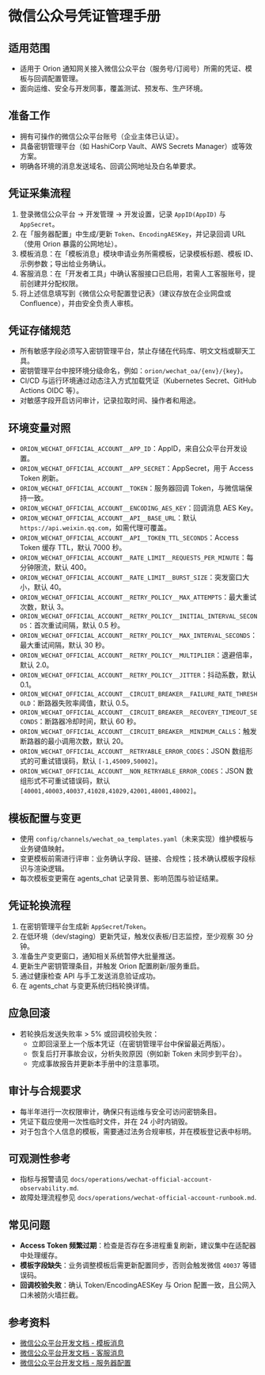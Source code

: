 # 微信公众号凭证管理手册

## 适用范围
- 适用于 Orion 通知网关接入微信公众平台（服务号/订阅号）所需的凭证、模板与回调配置管理。
- 面向运维、安全与开发同事，覆盖测试、预发布、生产环境。

## 准备工作
- 拥有可操作的微信公众平台账号（企业主体已认证）。
- 具备密钥管理平台（如 HashiCorp Vault、AWS Secrets Manager）或等效方案。
- 明确各环境的消息发送域名、回调公网地址及白名单要求。

## 凭证采集流程
1. 登录微信公众平台 → 开发管理 → 开发设置，记录 `AppID(AppID)` 与 `AppSecret`。
2. 在「服务器配置」中生成/更新 `Token`、`EncodingAESKey`，并记录回调 URL（使用 Orion 暴露的公网地址）。
3. 模板消息：在「模板消息」模块申请业务所需模板，记录模板标题、模板 ID、示例参数；导出给业务确认。
4. 客服消息：在「开发者工具」中确认客服接口已启用，若需人工客服账号，提前创建并分配权限。
5. 将上述信息填写到《微信公众号配置登记表》（建议存放在企业网盘或 Confluence），并由安全负责人审核。

## 凭证存储规范
- 所有敏感字段必须写入密钥管理平台，禁止存储在代码库、明文文档或聊天工具。
- 密钥管理平台中按环境分级命名，例如：`orion/wechat_oa/{env}/{key}`。
- CI/CD 与运行环境通过动态注入方式加载凭证（Kubernetes Secret、GitHub Actions OIDC 等）。
- 对敏感字段开启访问审计，记录拉取时间、操作者和用途。

## 环境变量对照
- `ORION_WECHAT_OFFICIAL_ACCOUNT__APP_ID`：AppID，来自公众平台开发设置。
- `ORION_WECHAT_OFFICIAL_ACCOUNT__APP_SECRET`：AppSecret，用于 Access Token 刷新。
- `ORION_WECHAT_OFFICIAL_ACCOUNT__TOKEN`：服务器回调 Token，与微信端保持一致。
- `ORION_WECHAT_OFFICIAL_ACCOUNT__ENCODING_AES_KEY`：回调消息 AES Key。
- `ORION_WECHAT_OFFICIAL_ACCOUNT__API__BASE_URL`：默认 `https://api.weixin.qq.com`，如需代理可覆盖。
- `ORION_WECHAT_OFFICIAL_ACCOUNT__API__TOKEN_TTL_SECONDS`：Access Token 缓存 TTL，默认 7000 秒。
- `ORION_WECHAT_OFFICIAL_ACCOUNT__RATE_LIMIT__REQUESTS_PER_MINUTE`：每分钟限流，默认 400。
- `ORION_WECHAT_OFFICIAL_ACCOUNT__RATE_LIMIT__BURST_SIZE`：突发窗口大小，默认 40。
- `ORION_WECHAT_OFFICIAL_ACCOUNT__RETRY_POLICY__MAX_ATTEMPTS`：最大重试次数，默认 3。
- `ORION_WECHAT_OFFICIAL_ACCOUNT__RETRY_POLICY__INITIAL_INTERVAL_SECONDS`：首次重试间隔，默认 0.5 秒。
- `ORION_WECHAT_OFFICIAL_ACCOUNT__RETRY_POLICY__MAX_INTERVAL_SECONDS`：最大重试间隔，默认 30 秒。
- `ORION_WECHAT_OFFICIAL_ACCOUNT__RETRY_POLICY__MULTIPLIER`：退避倍率，默认 2.0。
- `ORION_WECHAT_OFFICIAL_ACCOUNT__RETRY_POLICY__JITTER`：抖动系数，默认 0.1。
- `ORION_WECHAT_OFFICIAL_ACCOUNT__CIRCUIT_BREAKER__FAILURE_RATE_THRESHOLD`：断路器失败率阈值，默认 0.5。
- `ORION_WECHAT_OFFICIAL_ACCOUNT__CIRCUIT_BREAKER__RECOVERY_TIMEOUT_SECONDS`：断路器冷却时间，默认 60 秒。
- `ORION_WECHAT_OFFICIAL_ACCOUNT__CIRCUIT_BREAKER__MINIMUM_CALLS`：触发断路器的最小调用次数，默认 20。
- `ORION_WECHAT_OFFICIAL_ACCOUNT__RETRYABLE_ERROR_CODES`：JSON 数组形式的可重试错误码，默认 `[-1,45009,50002]`。
- `ORION_WECHAT_OFFICIAL_ACCOUNT__NON_RETRYABLE_ERROR_CODES`：JSON 数组形式不可重试错误码，默认 `[40001,40003,40037,41028,41029,42001,48001,48002]`。

## 模板配置与变更
- 使用 `config/channels/wechat_oa_templates.yaml`（未来实现）维护模板与业务键值映射。
- 变更模板前需进行评审：业务确认字段、链接、合规性；技术确认模板字段标识与渲染逻辑。
- 每次模板变更需在 agents_chat 记录背景、影响范围与验证结果。

## 凭证轮换流程
1. 在密钥管理平台生成新 `AppSecret`/`Token`。
2. 在低环境（dev/staging）更新凭证，触发仪表板/日志监控，至少观察 30 分钟。
3. 准备生产变更窗口，通知相关系统暂停大批量推送。
4. 更新生产密钥管理条目，并触发 Orion 配置刷新/服务重启。
5. 通过健康检查 API 与手工发送消息验证成功。
6. 在 agents_chat 与变更系统归档轮换详情。

## 应急回滚
- 若轮换后发送失败率 > 5% 或回调校验失败：
  - 立即回滚至上一个版本凭证（在密钥管理平台中保留最近两版）。
  - 恢复后打开事故会议，分析失败原因（例如新 Token 未同步到平台）。
  - 完成事故报告并更新本手册中的注意事项。

## 审计与合规要求
- 每半年进行一次权限审计，确保只有运维与安全可访问密钥条目。
- 凭证下载应使用一次性临时文件，并在 24 小时内销毁。
- 对于包含个人信息的模板，需要通过法务合规审核，并在模板登记表中标明。

## 可观测性参考
- 指标与报警请见 `docs/operations/wechat-official-account-observability.md`.
- 故障处理流程参见 `docs/operations/wechat-official-account-runbook.md`.

## 常见问题
- **Access Token 频繁过期**：检查是否存在多进程重复刷新，建议集中在适配器中处理缓存。
- **模板字段缺失**：业务调整模板后需更新配置同步，否则会触发微信 `40037` 等错误码。
- **回调校验失败**：确认 Token/EncodingAESKey 与 Orion 配置一致，且公网入口未被防火墙拦截。

## 参考资料
- [微信公众平台开发文档 - 模板消息](https://developers.weixin.qq.com/doc/offiaccount/Message_Management/Template_Message_Interface.html)
- [微信公众平台开发文档 - 客服消息](https://developers.weixin.qq.com/doc/offiaccount/Message_Management/Service_Center_messages.html)
- [微信公众平台开发文档 - 服务器配置](https://developers.weixin.qq.com/doc/offiaccount/Basic_Information/Access_Overview.html)
